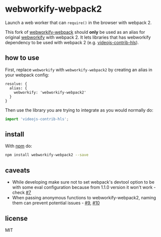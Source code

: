 # webworkify-webpack2

Launch a web worker that can `require()` in the browser with webpack 2.

This fork of [webworkify-webpack](https://github.com/borisirota/webworkify-webpack)
should **only** be used as an alias for original [webworkify](https://github.com/substack/webworkify)
with webpack 2. It lets libraries that has webworkify dependency to be used with webpack 2 
(e.g. [videojs-contrib-hls](https://github.com/videojs/videojs-contrib-hls)). 

## how to use

First, replace `webworkify` with `webworkify-webpack2` by creating an alias in your webpack config:

```
resolve: {
  alias: {
    webworkify: 'webworkify-webpack2'
  }
}
```

Then use the library you are trying to integrate as you would normally do:

```js
import 'videojs-contrib-hls';
```

## install

With [npm](https://npmjs.org) do:

```sh
npm install webworkify-webpack2 --save
```

## caveats

* While developing make sure not to set webpack's devtool option to be with some eval configuration because from 1.1.0 version it won't work - check [#7](https://github.com/borisirota/webworkify-webpack/pull/7)
* When passing anonymous functions to webworkify-webpack2, naming them can prevent potential issues - [#9](https://github.com/borisirota/webworkify-webpack/issues/9), [#10](https://github.com/borisirota/webworkify-webpack/issues/10)

## license

MIT
